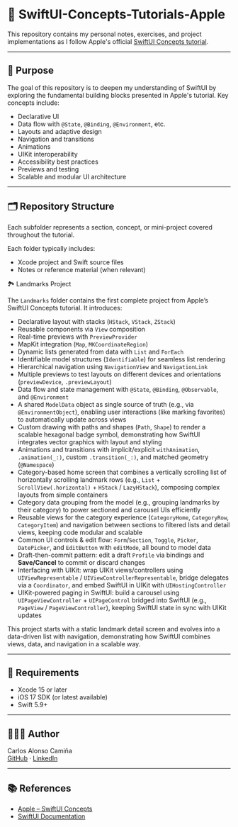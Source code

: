 # 📘 SwiftUI-Concepts-Tutorials-Apple

This repository contains my personal notes, exercises, and project implementations as I follow Apple's official [SwiftUI Concepts tutorial](https://developer.apple.com/tutorials/swiftui-concepts).

---

## 🎯 Purpose

The goal of this repository is to deepen my understanding of SwiftUI by exploring the fundamental building blocks presented in Apple's tutorial. Key concepts include: 

- Declarative UI
- Data flow with `@State`, `@Binding`, `@Environment`, etc.
- Layouts and adaptive design
- Navigation and transitions
- Animations
- UIKit interoperability
- Accessibility best practices
- Previews and testing
- Scalable and modular UI architecture

---

## 🗂 Repository Structure

Each subfolder represents a section, concept, or mini-project covered throughout the tutorial.

Each folder typically includes:

- Xcode project and Swift source files
- Notes or reference material (when relevant)

🏞 Landmarks Project

The `Landmarks` folder contains the first complete project from Apple’s SwiftUI Concepts tutorial. It introduces:

- Declarative layout with stacks (`HStack`, `VStack`, `ZStack`)
- Reusable components via `View` composition
- Real-time previews with `PreviewProvider`
- MapKit integration (`Map`, `MKCoordinateRegion`)
- Dynamic lists generated from data with `List` and `ForEach`
- Identifiable model structures (`Identifiable`) for seamless list rendering
- Hierarchical navigation using `NavigationView` and `NavigationLink`
- Multiple previews to test layouts on different devices and orientations (`previewDevice`, `.previewLayout`)
- Data flow and state management with `@State`, `@Binding`, `@Observable`, and `@Environment`
- A shared `ModelData` object as single source of truth (e.g., via `@EnvironmentObject`), enabling user interactions (like marking favorites) to automatically update across views
- Custom drawing with paths and shapes (`Path`, `Shape`) to render a scalable hexagonal badge symbol, demonstrating how SwiftUI integrates vector graphics with layout and styling
- Animations and transitions with implicit/explicit `withAnimation`, `.animation(_:)`, custom `.transition(_:)`, and matched geometry (`@Namespace`)
- Category-based home screen that combines a vertically scrolling list of horizontally scrolling landmark rows (e.g., `List` + `ScrollView(.horizontal)` + `HStack` / `LazyHStack`), composing complex layouts from simple containers
- Category data grouping from the model (e.g., grouping landmarks by their category) to power sectioned and carousel UIs efficiently
- Reusable views for the category experience (`CategoryHome`, `CategoryRow`, `CategoryItem`) and navigation between sections to filtered lists and detail views, keeping code modular and scalable
- Common UI controls & edit flow: `Form`/`Section`, `Toggle`, `Picker`, `DatePicker`, and `EditButton` with `editMode`, all bound to model data
- Draft-then-commit pattern: edit a draft `Profile` via bindings and **Save/Cancel** to commit or discard changes
- Interfacing with UIKit: wrap UIKit views/controllers using `UIViewRepresentable` / `UIViewControllerRepresentable`, bridge delegates via a `Coordinator`, and embed SwiftUI in UIKit with `UIHostingController`
- UIKit-powered paging in SwiftUI: build a carousel using `UIPageViewController` + `UIPageControl` bridged into SwiftUI (e.g., `PageView` / `PageViewController`), keeping SwiftUI state in sync with UIKit updates

This project starts with a static landmark detail screen and evolves into a data-driven list with navigation, demonstrating how SwiftUI combines views, data, and navigation in a scalable way.

---

## 🚀 Requirements

- Xcode 15 or later
- iOS 17 SDK (or latest available)
- Swift 5.9+

---

## 👨🏻‍💻 Author

Carlos Alonso Camiña  
[GitHub](https://github.com/calonsocamina) · [LinkedIn](https://www.linkedin.com/in/carlosalonsocamina)

---

## 📚 References

- [Apple – SwiftUI Concepts](https://developer.apple.com/tutorials/swiftui-concepts)
- [SwiftUI Documentation](https://developer.apple.com/documentation/swiftui)
